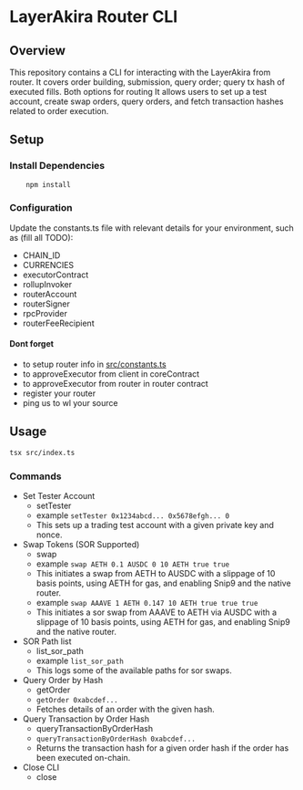 # LayerAkira Router CLI

## Overview

This repository contains a CLI for interacting with the LayerAkira from router.
It covers order building, submission, query order; query tx hash of executed fills.
Both options for routing
It allows users to set up a test account, create swap orders, query orders, and fetch transaction hashes related to
order execution.

## Setup

### Install Dependencies

```bash
    npm install
```

### Configuration

Update the constants.ts file with relevant details for your environment, such as (fill all TODO):

- CHAIN_ID
- CURRENCIES
- executorContract
- rollupInvoker
- routerAccount
- routerSigner
- rpcProvider
- routerFeeRecipient

#### Dont forget

- to setup router info in [src/constants.ts](src/constants.ts)
- to approveExecutor from client in coreContract
- to approveExecutor from router in router contract
- register your router
- ping us to wl your source

## Usage

```bash
tsx src/index.ts
```

### Commands

- Set Tester Account
  - setTester <account> <private key> <nonce>
  - example `setTester 0x1234abcd... 0x5678efgh... 0`
  - This sets up a trading test account with a given private key and nonce.
- Swap Tokens (SOR Supported)
  - swap <payField> <payAmount> <receiveField> <receiveAmount> <slippageBips> <gasToken> <snip9> <useNativeRouter> <externalFunds>
  - example `swap AETH 0.1 AUSDC 0 10 AETH true true`
  - This initiates a swap from AETH to AUSDC with a slippage of 10 basis points, using AETH for gas, and enabling
    Snip9 and the native router.
  - example `swap AAAVE 1 AETH 0.147 10 AETH true true true`
  - This initiates a sor swap from AAAVE to AETH via AUSDC with a slippage of 10 basis points, using AETH for gas,
    and enabling Snip9 and the native router.
- SOR Path list
  - list_sor_path
  - example `list_sor_path`
  - This logs some of the available paths for sor swaps.
- Query Order by Hash
  - getOrder <orderHash>
  - `getOrder 0xabcdef...`
  - Fetches details of an order with the given hash.
- Query Transaction by Order Hash
  - queryTransactionByOrderHash <orderHash>
  - `queryTransactionByOrderHash 0xabcdef...`
  - Returns the transaction hash for a given order hash if the order has been executed on-chain.
- Close CLI
  - close
